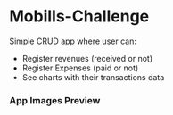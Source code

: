 # Mobills-Challenge
Simple CRUD app where user can:
* Register revenues (received or not) 
* Register Expenses (paid or not) 
* See charts with their transactions data

### App Images Preview
